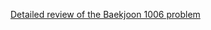 [Detailed review of the Baekjoon 1006 problem](https://choicube84.github.io/study/2024/07/09/baekjoon_1006.html)